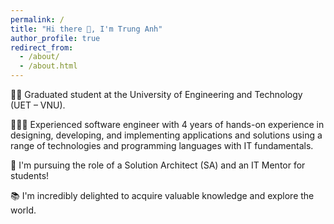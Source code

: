 ```yaml
---
permalink: /
title: "Hi there 👋, I'm Trung Anh"
author_profile: true
redirect_from: 
  - /about/
  - /about.html
---
```


👨‍🎓 Graduated student at the University of Engineering and Technology (UET – VNU).

👨🏻‍💻 Experienced software engineer with 4 years of hands-on experience in designing, developing, and implementing applications and solutions using a range of technologies and programming languages with IT fundamentals.

🔬 I'm pursuing the role of a Solution Architect (SA) and an IT Mentor for students!

📚 I'm incredibly delighted to acquire valuable knowledge and explore the world.
